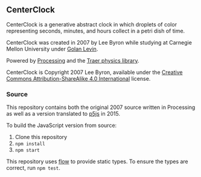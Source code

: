 CenterClock
-----------

CenterClock is a generative abstract clock in which droplets of color
representing seconds, minutes, and hours collect in a petri dish of time.

CenterClock was created in 2007 by Lee Byron while studying at Carnegie Mellon University under [Golan Levin](http://www.flong.com/).

Powered by [Processing](https://processing.org/) and the [Traer physics library](http://murderandcreate.com/physics/).

CenterClock is Copyright 2007 Lee Byron, available under the
[Creative Commons Attribution-ShareAlike 4.0 International](http://creativecommons.org/licenses/by-sa/4.0/) license.


### Source

This repository contains both the original 2007 source written in Processing as
well as a version translated to [p5js](http://p5js.org/) in 2015.

To build the JavaScript version from source:

1. Clone this repository
2. `npm install`
3. `npm start`

This repository uses [flow](flowtype.org) to provide static types. To ensure the
types are correct, run `npm test`.
